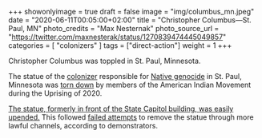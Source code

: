 +++
showonlyimage = true
draft = false
image = "img/columbus_mn.jpeg"
date = "2020-06-11T00:05:00+02:00"
title = "Christopher Columbus—St. Paul, MN"
photo_credits = "Max Nesternak"
photo_source_url = "https://twitter.com/maxnesterak/status/1270839474445049857"
categories = [ "colonizers" ]
tags = ["direct-action"]
weight = 1
+++

Christopher Columbus was toppled in St. Paul, Minnesota.

<!--more-->

The statue of the [colonizer](https://www.nytimes.com/1989/11/04/opinion/l-slavery-and-colonialism-make-up-the-true-legacy-of-columbus-866089.html#:~:text=For%20many%20Americans%20and%20Europeans,destruction%20of%20people%20and%20cultures.) responsible for [Native genocide](https://en.wikipedia.org/wiki/Ta%C3%ADno#Depopulation) in St. Paul, Minnesota was [torn down](https://twitter.com/maxnesterak/status/1270839254462201867) by members of the American Indian Movement during the Uprising of 2020.

[The statue, formerly in front of the State Capitol building, was easily upended.](https://bringmethenews.com/minnesota-news/columbus-statue-pulled-down-outside-minnesota-state-capitol) This followed [failed attempts](https://twitter.com/jessvanb/status/1270834884429467649?ref_src=twsrc%5Etfw%7Ctwcamp%5Etweetembed%7Ctwterm%5E1270834884429467649&ref_url=https%3A%2F%2Fbringmethenews.com%2Fminnesota-news%2Fcolumbus-statue-pulled-down-outside-minnesota-state-capitol) to remove the statue through more lawful channels, according to demonstrators.
